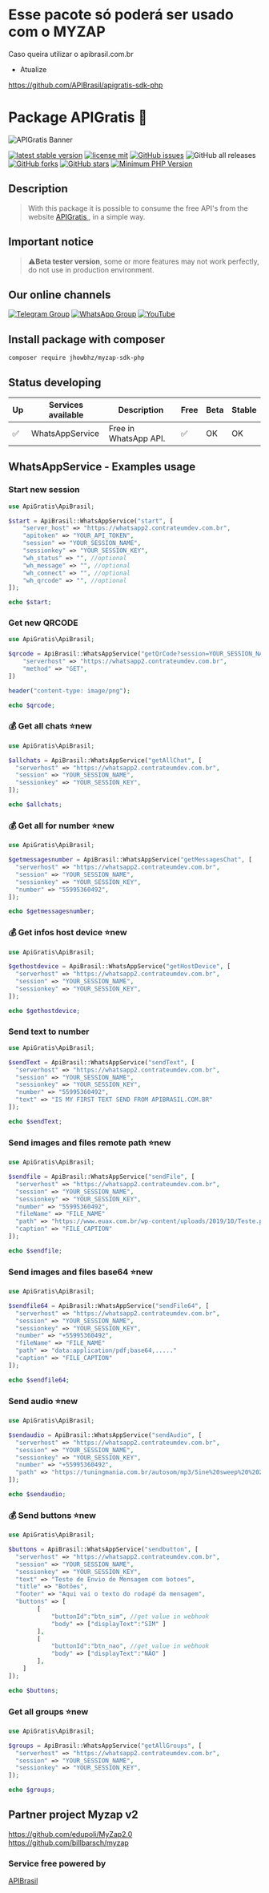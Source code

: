 # Esse pacote só poderá ser usado com o MYZAP

Caso queira utilizar o apibrasil.com.br
- Atualize

https://github.com/APIBrasil/apigratis-sdk-php
# Package APIGratis 🚀

![APIGratis Banner](https://i.imgur.com/u6hYLsU.png)

[![latest stable version](https://poser.pugx.org/jhowbhz/myzap-sdk-php/v/stable.svg)](https://packagist.org/packages/jhowbhz/myzap-sdk-php)
[![license mit](https://poser.pugx.org/jhowbhz/myzap-sdk-php/license.svg)](https://packagist.org/packages/jhowbhz/myzap-sdk-php)
<a href="https://github.com/jhowbhz/myzap-sdk-php/issues" target="_blank"><img alt="GitHub issues" src="https://img.shields.io/github/issues/jhowbhz/myzap-sdk-php"></a>
<img alt="GitHub all releases" src="https://img.shields.io/github/downloads/jhowbhz/myzap-sdk-php/total">
<a href="https://github.com/jhowbhz/myzap-sdk-php/network" target="_blank"><img alt="GitHub forks" src="https://img.shields.io/github/forks/jhowbhz/myzap-sdk-php"></a>
<a href="https://github.com/jhowbhz/myzap-sdk-php/stargazers" target="_blank"><img alt="GitHub stars" src="https://img.shields.io/github/stars/jhowbhz/myzap-sdk-php"></a>
[![Minimum PHP Version](https://img.shields.io/badge/php-%3E%3D%207.4-8892BF.svg?style=flat-square)](https://php.net/)

## Description
> With this package it is possible to consume the free API's from the website <a href="https://apibrasil.com.br" target="_blank"> APIGratis </a> , in a simple way.

## Important notice
> ⚠️<strong>Beta tester version</strong>, some or more features may not work perfectly, do not use in production environment.

## Our online channels

[![Telegram Group](https://img.shields.io/badge/Telegram-Group-32AFED?logo=telegram)](https://t.me/apigratisoficial)
[![WhatsApp Group](https://img.shields.io/badge/WhatsApp-Group-25D366?logo=whatsapp)](https://chat.whatsapp.com/KsxrUGIPWvUBYAjI1ogaGs)
[![YouTube](https://img.shields.io/youtube/channel/subscribers/UC-_mG5VU7maEKt5rUj8tSbQ?label=YouTube)](https://www.youtube.com/channel/UC-_mG5VU7maEKt5rUj8tSbQ)


## Install package with composer
```composer require jhowbhz/myzap-sdk-php```

## Status developing

| Up  | Services available            | Description       | Free    | Beta        | Stable   |
------|-------------------------------|-------------------|---------| ------------------------- | ------------------------- |
| ✅ | WhatsAppService                | Free in WhatsApp API.        |   ✅   | OK                | OK                    |

## WhatsAppService - Examples usage

### Start new session
    
```php
use ApiGratis\ApiBrasil;

$start = ApiBrasil::WhatsAppService("start", [
    "server_host" => "https://whatsapp2.contrateumdev.com.br",
    "apitoken" => "YOUR_API_TOKEN",
    "session" => "YOUR_SESSION_NAME",
    "sessionkey" => "YOUR_SESSION_KEY",
    "wh_status" => "", //optional
    "wh_message" => "", //optional
    "wh_connect" => "", //optional
    "wh_qrcode" => "", //optional
]);

echo $start;
```
### Get new QRCODE
    
```php
use ApiGratis\ApiBrasil;

$qrcode = ApiBrasil::WhatsAppService("getQrCode?session=YOUR_SESSION_NAME&sessionkey=YOUR_SESSION_KEY", [
    "serverhost" => "https://whatsapp2.contrateumdev.com.br",
    "method" => "GET",
])

header("content-type: image/png");

echo $qrcode;
```

### 💰 Get all chats ⭐new

```php
use ApiGratis\ApiBrasil;

$allchats = ApiBrasil::WhatsAppService("getAllChat", [
  "serverhost" => "https://whatsapp2.contrateumdev.com.br",
  "session" => "YOUR_SESSION_NAME",
  "sessionkey" => "YOUR_SESSION_KEY",
]);

echo $allchats;
```

### 💰 Get all for number ⭐new


```php
use ApiGratis\ApiBrasil;

$getmessagesnumber = ApiBrasil::WhatsAppService("getMessagesChat", [
  "serverhost" => "https://whatsapp2.contrateumdev.com.br",
  "session" => "YOUR_SESSION_NAME",
  "sessionkey" => "YOUR_SESSION_KEY",
  "number" => "55995360492",
]);

echo $getmessagesnumber;
```

### 💰 Get infos host device ⭐new

```php
use ApiGratis\ApiBrasil;

$gethostdevice = ApiBrasil::WhatsAppService("getHostDevice", [
  "serverhost" => "https://whatsapp2.contrateumdev.com.br",
  "session" => "YOUR_SESSION_NAME",
  "sessionkey" => "YOUR_SESSION_KEY",
]);

echo $gethostdevice;
```

### Send text to number
    
```php
use ApiGratis\ApiBrasil;

$sendText = ApiBrasil::WhatsAppService("sendText", [
  "serverhost" => "https://whatsapp2.contrateumdev.com.br",
  "session" => "YOUR_SESSION_NAME",
  "sessionkey" => "YOUR_SESSION_KEY",
  "number" => "55995360492",
  "text" => "IS MY FIRST TEXT SEND FROM APIBRASIL.COM.BR"
]);

echo $sendText;
```
### Send images and files remote path ⭐new

```php
use ApiGratis\ApiBrasil;

$sendfile = ApiBrasil::WhatsAppService("sendFile", [
  "serverhost" => "https://whatsapp2.contrateumdev.com.br",
  "session" => "YOUR_SESSION_NAME",
  "sessionkey" => "YOUR_SESSION_KEY",
  "number" => "55995360492",
  "fileName" => "FILE_NAME"
  "path" => "https://www.euax.com.br/wp-content/uploads/2019/10/Teste.png"
  "caption" => "FILE_CAPTION"
]);

echo $sendfile;
```

### Send images and files base64 ⭐new

```php
use ApiGratis\ApiBrasil;

$sendfile64 = ApiBrasil::WhatsAppService("sendFile64", [
  "serverhost" => "https://whatsapp2.contrateumdev.com.br",
  "session" => "YOUR_SESSION_NAME",
  "sessionkey" => "YOUR_SESSION_KEY",
  "number" => "+55995360492",
  "fileName" => "FILE_NAME"
  "path" => "data:application/pdf;base64,....."
  "caption" => "FILE_CAPTION"
]);

echo $sendfile64;
```

### Send audio ⭐new

```php
use ApiGratis\ApiBrasil;

$sendaudio = ApiBrasil::WhatsAppService("sendAudio", [
  "serverhost" => "https://whatsapp2.contrateumdev.com.br",
  "session" => "YOUR_SESSION_NAME",
  "sessionkey" => "YOUR_SESSION_KEY",
  "number" => "+55995360492",
  "path" => "https://tuningmania.com.br/autosom/mp3/Sine%20sweep%20%2020%20kHz%20~%2020%20Hz.mp3"
]);

echo $sendaudio;
```

### 💰 Send buttons ⭐new

```php
use ApiGratis\ApiBrasil;

$buttons = ApiBrasil::WhatsAppService("sendbutton", [
  "serverhost" => "https://whatsapp2.contrateumdev.com.br",
  "session" => "YOUR_SESSION_NAME",
  "sessionkey" => "YOUR_SESSION_KEY",
  "text" => "Teste de Envio de Mensagem com botoes",
  "title" => "Botões",
  "footer" => "Aqui vai o texto do rodapé da mensagem",
  "buttons" => [
        [
            "buttonId":"btn_sim", //get value in webhook
            "body" => ["displayText":"SIM" ]
        ],
        [
            "buttonId":"btn_nao", //get value in webhook
            "body" => ["displayText":"NÃO" ]
        ],
    ]
]);

echo $buttons;
```

### Get all groups ⭐new

```php
use ApiGratis\ApiBrasil;

$groups = ApiBrasil::WhatsAppService("getAllGroups", [
  "serverhost" => "https://whatsapp2.contrateumdev.com.br",
  "session" => "YOUR_SESSION_NAME",
  "sessionkey" => "YOUR_SESSION_KEY",
]);

echo $groups;
```

## Partner project Myzap v2
https://github.com/edupoli/MyZap2.0<br/>
https://github.com/billbarsch/myzap

### Service free powered by
<a href="https://apibrasil.com.br" target="_blank"> APIBrasil </a>
